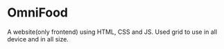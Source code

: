 # OmniFood
A website(only frontend) using HTML, CSS and JS.
Used grid to use in all device and in all size.
